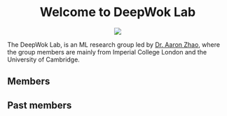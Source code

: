 <center> <h1>Welcome to DeepWok Lab</h1> </center>

<center>
<img src="{{site.baseurl}}/deepwok2.png">
</center>

The DeepWok Lab, is an ML research group led by [Dr. Aaron Zhao](https://aaronzhao.me/), where the group members are mainly from Imperial College London and the University of Cambridge.


## Members


## Past members